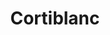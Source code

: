 ---
title: "Cortiblanc"
url: /ciudad-autonoma-de-buenos-aires/cortiblanc/
shop: menaje del hogar
---